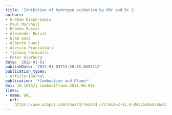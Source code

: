 ```yaml
---
title: 'Inhibition of hydrogen oxidation by HBr and Br 2 '
authors:
- Graham Dixon-Lewis
- Paul Marshall
- Branko Ruscic
- Alexander Burcat
- Elke Goos
- Alberto Cuoci
- Alessio Frassoldati
- Tiziano Faravelli
- Peter Glarborg
date: '2012-01-01'
publishDate: '2024-01-03T15:58:18.869221Z'
publication_types:
- article-journal
publication: '*Combustion and Flame*'
doi: 10.1016/j.combustflame.2011.08.016
links:
- name: URL
  url: 
    https://www.scopus.com/inward/record.uri?eid=2-s2.0-84355166676&doi=10.1016%2fj.combustflame.2011.08.016&partnerID=40&md5=6bd08c21de98adfba788b4a141fbe03e
---
```


